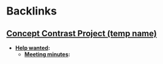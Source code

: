 
# Backlinks
## [Concept Contrast Project (temp name)](<Concept Contrast Project (temp name).md>)
- **[Help wanted](<Help wanted.md>):**
    - **[Meeting minutes](<Meeting minutes.md>):**

